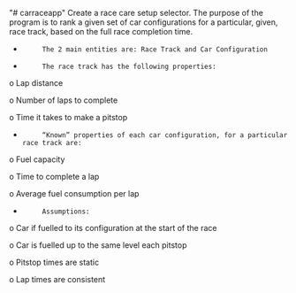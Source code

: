 "# carraceapp" 
Create a race care setup selector. The purpose of the program is to rank a given set of car configurations for a particular, given, race track, based on the full race completion time.
-          The 2 main entities are: Race Track and Car Configuration

-          The race track has the following properties:

o   Lap distance

o   Number of laps to complete

o   Time it takes to make a pitstop

-          “Known” properties of each car configuration, for a particular race track are:

o   Fuel capacity

o   Time to complete a lap

o   Average fuel consumption per lap

-          Assumptions:

o   Car if fuelled to its configuration at the start of the race

o   Car is fuelled up to the same level each pitstop

o   Pitstop times are static

o   Lap times are consistent